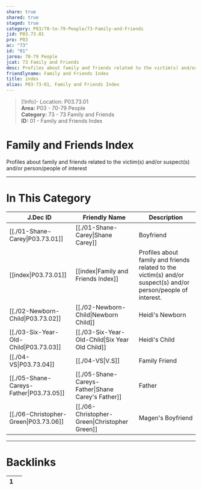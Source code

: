 ```yaml
---  
share: true  
shared: true  
staged: true  
category: P03/70-to-79-People/73-Family-and-Friends  
jid: P03.73.01  
pro: P03  
ac: "73"  
id: "01"  
jarea: 70-79 People  
jcat: 73 Family and Friends  
desc: Profiles about family and friends related to the victim(s) and/or suspect(s) and/or person/people of interest.  
friendlyname: Family and Friends Index  
title: index  
alias: P03-73-01, Family and Friends Index  
---  
```

  
>[!info]- Location: P03.73.01  
>**Area:** P03 - 70-79 People  
>**Category:** 73 - 73 Family and Friends  
>**ID:** 01 - Family and Friends Index  
  
# Family and Friends Index  
  
Profiles about family and friends related to the victim(s) and/or suspect(s) and/or person/people of interest  
   
  
  
---  
# In This Category  
  
| J.Dec ID                                                                                                 | Friendly Name                                                                                                       | Description                                                                                                    |  
| -------------------------------------------------------------------------------------------------------- | ------------------------------------------------------------------------------------------------------------------- | -------------------------------------------------------------------------------------------------------------- |  
| [[./01-Shane-Carey\|P03.73.01]]         | [[./01-Shane-Carey\|Shane Carey]]                  | Boyfriend                                                                                                      |  
| [[index\|P03.73.01]]                  | [[index\|Family and Friends Index]]              | Profiles about family and friends related to the victim(s) and/or suspect(s) and/or person/people of interest. |  
| [[./02-Newborn-Child\|P03.73.02]]       | [[./02-Newborn-Child\|Newborn Child]]              | Heidi's Newborn                                                                                                |  
| [[./03-Six-Year-Old-Child\|P03.73.03]]  | [[./03-Six-Year-Old-Child\|Six Year Old Child]]    | Heidi's Child                                                                                                  |  
| [[./04-VS\|P03.73.04]]                  | [[./04-VS\|V.S]]                                   | Family Friend                                                                                                  |  
| [[./05-Shane-Careys-Father\|P03.73.05]] | [[./05-Shane-Careys-Father\|Shane Carey's Father]] | Father                                                                                                         |  
| [[./06-Christopher-Green\|P03.73.06]]   | [[./06-Christopher-Green\|Christopher Green]]      | Magen's Boyfriend                                                                                              |  
  
  
---  
# Backlinks  
<div><table class="dataview table-view-table"><thead class="table-view-thead"><tr class="table-view-tr-header"><th class="table-view-th"><span></span><span class="dataview small-text">1</span></th><th class="table-view-th"><span></span></th></tr></thead><tbody class="table-view-tbody"></tbody></table></div>